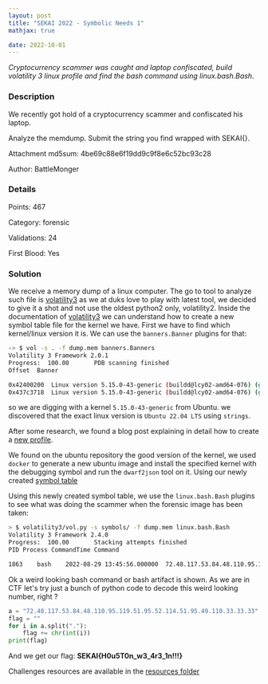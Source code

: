 ```yaml
---
layout: post
title: "SEKAI 2022 - Symbolic Needs 1"
mathjax: true

date: 2022-10-01
---
```


*Cryptocurrency scammer was caught and laptop confiscated, build volatility 3 linux profile and find the bash command using linux.bash.Bash.*

<!--more-->

### Description

We recently got hold of a cryptocurrency scammer and confiscated his laptop.

Analyze the memdump. Submit the string you find wrapped with SEKAI{}.

Attachment md5sum: 4be69c88e6f19dd9c9f8e6c52bc93c28

Author: BattleMonger

### Details

Points:      467

Category:    forensic

Validations: 24

First Blood: Yes

### Solution

We receive a memory dump of a linux computer.
The go to tool to analyze such file is [volatility3](https://github.com/volatilityfoundation/volatility3/) as we at duks love to play with latest tool, we decided to give it a shot and not use the oldest python2 only, volatility2.
Inside the documentation of [volatility3](https://volatility3.readthedocs.io/en/latest/symbol-tables.html) we can understand how to create a new symbol table file for the kernel we have.
First we have to find which kernel/linux version it is. We can use the `banners.Banner` plugins for that:

```bash
-> $ vol -s . -f dump.mem banners.Banners
Volatility 3 Framework 2.0.1
Progress:  100.00		PDB scanning finished                  
Offset	Banner

0x42400200	Linux version 5.15.0-43-generic (buildd@lcy02-amd64-076) (gcc (Ubuntu 11.2.0-19ubuntu1) 11.2.0, GNU ld (GNU Binutils for Ubuntu) 2.38) #46-Ubuntu SMP Tue Jul 12 10:30:17 UTC 2022 (Ubuntu 5.15.0-43.46-generic 5.15.39)
0x437c3718	Linux version 5.15.0-43-generic (buildd@lcy02-amd64-076) (gcc (Ubuntu 11.2.0-19ubuntu1) 11.2.0, GNU ld (GNU Binutils for Ubuntu) 2.38) #46-Ubuntu SMP Tue Jul 12 10:30:17 UTC 2022 (Ubuntu 5.15.0-43.46-generic 5.15.39)9)
```
so we are digging with a kernel `5.15.0-43-generic` from Ubuntu. we discovered that the exact linux version is `Ubuntu 22.04 LTS` using `strings`.

After some research, we found a blog post explaining in detail how to create a [new profile](https://beguier.eu/nicolas/articles/security-tips-3-volatility-linux-profiles.html).

We found on the ubuntu repository the good version of the kernel, we used `docker` to generate a new ubuntu image and install the specified kernel with the debugging symbol and run the `dwarf2json` tool on it.
Using our newly created [symbol table](/resources/2022/sekai/symbolic_needs_1/linux-image-5.15.0-43-generic-amd64.json)

Using this newly created symbol table, we use the `linux.bash.Bash` plugins to see what was doing the scammer when the forensic image has been taken:

```bash
> $ volatility3/vol.py -s symbols/ -f dump.mem linux.bash.Bash
Volatility 3 Framework 2.4.0
Progress:  100.00		Stacking attempts finished                 
PID	Process	CommandTime	Command

1863	bash	2022-08-29 13:45:56.000000 	72.48.117.53.84.48.110.95.119.51.95.52.114.51.95.49.110.33.33.33
```
Ok a weird looking bash command or bash artifact is shown. As we are in CTF let's try just a bunch of python code to decode this weird looking number, right ?

```python
a = "72.48.117.53.84.48.110.95.119.51.95.52.114.51.95.49.110.33.33.33"
flag = ""
for i in a.split("."):
    flag += chr(int(i))
print(flag)
```
And we get our flag: **SEKAI{H0u5T0n_w3_4r3_1n!!!}**

Challenges resources are available in the [resources folder](https://github.com/duksctf/duksctf.github.io/tree/master/resources/2022/sekai/symbolic_needs_1)

